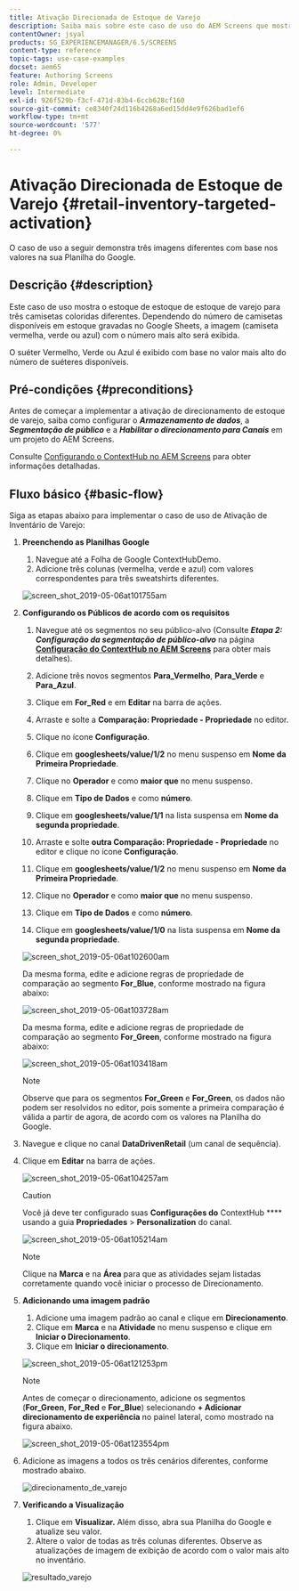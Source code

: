 ```yaml
---
title: Ativação Direcionada de Estoque de Varejo
description: Saiba mais sobre este caso de uso do AEM Screens que mostra o estoque de estoque de varejo para três camisetas coloridas diferentes.
contentOwner: jsyal
products: SG_EXPERIENCEMANAGER/6.5/SCREENS
content-type: reference
topic-tags: use-case-examples
docset: aem65
feature: Authoring Screens
role: Admin, Developer
level: Intermediate
exl-id: 926f529b-f3cf-471d-83b4-6ccb628cf160
source-git-commit: ce8340f24d116b4268a6ed15dd4e9f626bad1ef6
workflow-type: tm+mt
source-wordcount: '577'
ht-degree: 0%

---
```


# Ativação Direcionada de Estoque de Varejo {#retail-inventory-targeted-activation}

O caso de uso a seguir demonstra três imagens diferentes com base nos valores na sua Planilha do Google.

## Descrição {#description}

Este caso de uso mostra o estoque de estoque de estoque de varejo para três camisetas coloridas diferentes. Dependendo do número de camisetas disponíveis em estoque gravadas no Google Sheets, a imagem (camiseta vermelha, verde ou azul) com o número mais alto será exibida.

O suéter Vermelho, Verde ou Azul é exibido com base no valor mais alto do número de suéteres disponíveis.

## Pré-condições {#preconditions}

Antes de começar a implementar a ativação de direcionamento de estoque de varejo, saiba como configurar o ***Armazenamento de dados***, a ***Segmentação de público*** e a ***Habilitar o direcionamento para Canais*** em um projeto do AEM Screens.

Consulte [Configurando o ContextHub no AEM Screens](configuring-context-hub.md) para obter informações detalhadas.

## Fluxo básico {#basic-flow}

Siga as etapas abaixo para implementar o caso de uso de Ativação de Inventário de Varejo:

1. **Preenchendo as Planilhas Google**

   1. Navegue até a Folha de Google ContextHubDemo.
   1. Adicione três colunas (vermelha, verde e azul) com valores correspondentes para três sweatshirts diferentes.

   ![screen_shot_2019-05-06at101755am](assets/screen_shot_2019-05-06at101755am.png)

1. **Configurando os Públicos de acordo com os requisitos**

   1. Navegue até os segmentos no seu público-alvo (Consulte ***Etapa 2: Configuração da segmentação de público-alvo*** na página **[Configuração do ContextHub no AEM Screens](configuring-context-hub.md)** para obter mais detalhes).

   1. Adicione três novos segmentos **Para_Vermelho**, **Para_Verde** e **Para_Azul**.

   1. Clique em **For_Red** e em **Editar** na barra de ações.

   1. Arraste e solte a **Comparação: Propriedade - Propriedade** no editor.
   1. Clique no ícone **Configuração**.
   1. Clique em **googlesheets/value/1/2** no menu suspenso em **Nome da Primeira Propriedade**.
   1. Clique no **Operador** e como **maior que** no menu suspenso.
   1. Clique em **Tipo de Dados** e como **número**.
   1. Clique em **googlesheets/value/1/1** na lista suspensa em **Nome da segunda propriedade**.
   1. Arraste e solte **outra Comparação: Propriedade - Propriedade** no editor e clique no ícone **Configuração**.
   1. Clique em **googlesheets/value/1/2** no menu suspenso em **Nome da Primeira Propriedade**.
   1. Clique no **Operador** e como **maior que** no menu suspenso.
   1. Clique em **Tipo de Dados** e como **número**.
   1. Clique em **googlesheets/value/1/0** na lista suspensa em **Nome da segunda propriedade**.

   ![screen_shot_2019-05-06at102600am](assets/screen_shot_2019-05-06at102600am.png)

   Da mesma forma, edite e adicione regras de propriedade de comparação ao segmento **For_Blue**, conforme mostrado na figura abaixo:

   ![screen_shot_2019-05-06at103728am](assets/screen_shot_2019-05-06at103728am.png)

   Da mesma forma, edite e adicione regras de propriedade de comparação ao segmento **For_Green**, conforme mostrado na figura abaixo:

   ![screen_shot_2019-05-06at103418am](assets/screen_shot_2019-05-06at103418am.png)

   >[!NOTE]
   >
   >Observe que para os segmentos **For_Green** e **For_Green**, os dados não podem ser resolvidos no editor, pois somente a primeira comparação é válida a partir de agora, de acordo com os valores na Planilha do Google.

1. Navegue e clique no canal **DataDrivenRetail** (um canal de sequência).
1. Clique em **Editar** na barra de ações.

   ![screen_shot_2019-05-06at104257am](assets/screen_shot_2019-05-06at104257am.png)

   >[!CAUTION]
   >
   >Você já deve ter configurado suas **Configurações do** ContextHub **** usando a guia **Propriedades** > **Personalization** do canal.

   ![screen_shot_2019-05-06at105214am](assets/screen_shot_2019-05-06at105214am.png)

   >[!NOTE]
   >
   >Clique na **Marca** e na **Área** para que as atividades sejam listadas corretamente quando você iniciar o processo de Direcionamento.

1. **Adicionando uma imagem padrão**

   1. Adicione uma imagem padrão ao canal e clique em **Direcionamento**.
   1. Clique em **Marca** e na **Atividade** no menu suspenso e clique em **Iniciar o Direcionamento**.
   1. Clique em **Iniciar o direcionamento**.

   ![screen_shot_2019-05-06at121253pm](assets/screen_shot_2019-05-06at121253pm.png)

   >[!NOTE]
   >
   >Antes de começar o direcionamento, adicione os segmentos (**For_Green**, **For_Red** e **For_Blue**) selecionando **+ Adicionar direcionamento de experiência** no painel lateral, como mostrado na figura abaixo.

   ![screen_shot_2019-05-06at123554pm](assets/screen_shot_2019-05-06at123554pm.png)

1. Adicione as imagens a todos os três cenários diferentes, conforme mostrado abaixo.

   ![direcionamento_de_varejo](assets/retail_targeting.gif)

1. **Verificando a Visualização**

   1. Clique em **Visualizar.** Além disso, abra sua Planilha do Google e atualize seu valor.
   1. Altere o valor de todas as três colunas diferentes. Observe as atualizações de imagem de exibição de acordo com o valor mais alto no inventário.

   ![resultado_varejo](assets/retail_result.gif)
